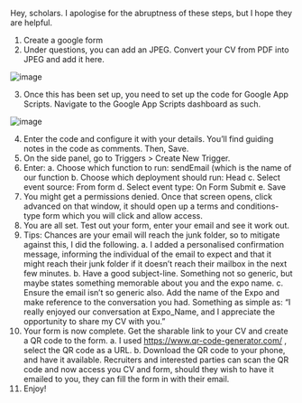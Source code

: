 Hey, scholars. I apologise for the abruptness of these steps, but I hope they are helpful.

1.	Create a google form
2.	Under questions, you can add an JPEG. Convert your CV from PDF into JPEG and add it here.

![image](https://user-images.githubusercontent.com/98710900/223793295-a186cc79-63fe-4d45-91f7-fa2d6fb3bb62.png)
 
3.	Once this has been set up, you need to set up the code for Google App Scripts. Navigate to the Google App Scripts dashboard as such.
 
![image](https://user-images.githubusercontent.com/98710900/223793392-5b997899-ed33-4bc6-aaa0-1cbfbd0a5ec3.png)

4.	Enter the code and configure it with your details. You’ll find guiding notes in the code as comments. Then, Save.
5.	On the side panel, go to Triggers > Create New Trigger.
6.	Enter:
a.	 Choose which function to run: sendEmail (which is the name of our function
b.	Choose which deployment should run: Head
c.	Select event source: From form
d.	Select event type: On Form Submit
e.	Save
7.	You might get a permissions denied. Once that screen opens, click advanced on that window, it should open up a terms and conditions-type form which you will click and allow access.
8.	You are all set. Test out your form, enter your email and see it work out.
9.	Tips: Chances are your email will reach the junk folder, so to mitigate against this, I did the following.
a.	I added a personalised confirmation message, informing the individual of the email to expect and that it might reach their junk folder if it doesn’t reach their mailbox in the next few minutes.
b.	Have a good subject-line. Something not so generic, but maybe states something memorable about you and the expo name.
c.	Ensure the email isn’t so generic also. Add the name of the Expo and make reference to the conversation you had. Something as simple as:
“I really enjoyed our conversation at Expo_Name, and I appreciate the  
opportunity to share my CV with you.”
10.	Your form is now complete. Get the sharable link to your CV and create a QR code to the form.
a.	I used https://www.qr-code-generator.com/ , select the QR code as a URL.
b.	Download the QR code to your phone, and have it available. Recruiters and interested parties can scan the QR code and now access you CV and form, should they wish to have it emailed to you, they can fill the form in with their email.
11.	Enjoy!

